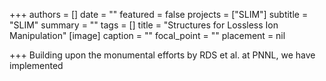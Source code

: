 +++
authors = []
date = ""
featured = false
projects = ["SLIM"]
subtitle = "SLIM"
summary = ""
tags = []
title = "Structures for Lossless Ion Manipulation"
[image]
caption = ""
focal_point = ""
placement = nil

+++
Building upon the monumental efforts by RDS et al. at PNNL, we have implemented